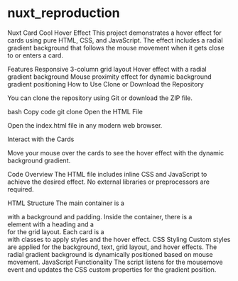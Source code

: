 # nuxt_reproduction
Nuxt Card Cool Hover Effect
This project demonstrates a hover effect for cards using pure HTML, CSS, and JavaScript. The effect includes a radial gradient background that follows the mouse movement when it gets close to or enters a card.

Features
Responsive 3-column grid layout
Hover effect with a radial gradient background
Mouse proximity effect for dynamic background gradient positioning
How to Use
Clone or Download the Repository

You can clone the repository using Git or download the ZIP file.

bash
Copy code
git clone <repository-url>
Open the HTML File

Open the index.html file in any modern web browser.

Interact with the Cards

Move your mouse over the cards to see the hover effect with the dynamic background gradient.

Code Overview
The HTML file includes inline CSS and JavaScript to achieve the desired effect. No external libraries or preprocessors are required.

HTML Structure
The main container is a <div> with a background and padding.
Inside the container, there is a <main> element with a heading and a <section> for the grid layout.
Each card is a <div> with classes to apply styles and the hover effect.
CSS Styling
Custom styles are applied for the background, text, grid layout, and hover effects.
The radial gradient background is dynamically positioned based on mouse movement.
JavaScript Functionality
The script listens for the mousemove event and updates the CSS custom properties for the gradient position.
